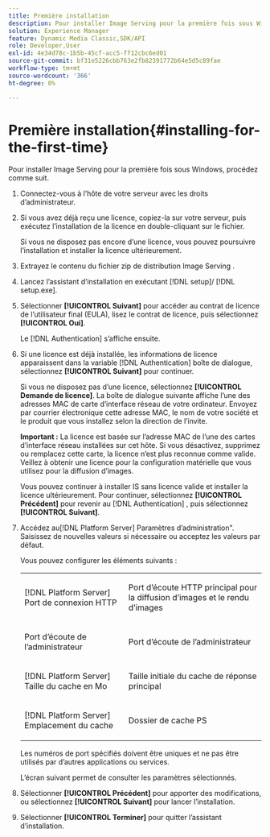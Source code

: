 ```yaml
---
title: Première installation
description: Pour installer Image Serving pour la première fois sous Windows, procédez comme suit.
solution: Experience Manager
feature: Dynamic Media Classic,SDK/API
role: Developer,User
exl-id: 4e34d78c-1b5b-45cf-acc5-ff12cbc6ed01
source-git-commit: bf31e5226cbb763e2fb82391772b64e5d5c89fae
workflow-type: tm+mt
source-wordcount: '366'
ht-degree: 0%

---
```


# Première installation{#installing-for-the-first-time}

Pour installer Image Serving pour la première fois sous Windows, procédez comme suit.

1. Connectez-vous à l’hôte de votre serveur avec les droits d’administrateur.
1. Si vous avez déjà reçu une licence, copiez-la sur votre serveur, puis exécutez l’installation de la licence en double-cliquant sur le fichier.

   Si vous ne disposez pas encore d’une licence, vous pouvez poursuivre l’installation et installer la licence ultérieurement.

1. Extrayez le contenu du fichier zip de distribution Image Serving .
1. Lancez l’assistant d’installation en exécutant [!DNL setup]/ [!DNL setup.exe].
1. Sélectionner **[!UICONTROL Suivant]** pour accéder au contrat de licence de l’utilisateur final (EULA), lisez le contrat de licence, puis sélectionnez **[!UICONTROL Oui]**.

   Le [!DNL Authentication] s’affiche ensuite.
1. Si une licence est déjà installée, les informations de licence apparaissent dans la variable [!DNL Authentication] boîte de dialogue, sélectionnez **[!UICONTROL Suivant]** pour continuer.

   Si vous ne disposez pas d’une licence, sélectionnez **[!UICONTROL Demande de licence]**. La boîte de dialogue suivante affiche l’une des adresses MAC de carte d’interface réseau de votre ordinateur. Envoyez par courrier électronique cette adresse MAC, le nom de votre société et le produit que vous installez selon la direction de l’invite.

   **Important :** La licence est basée sur l’adresse MAC de l’une des cartes d’interface réseau installées sur cet hôte. Si vous désactivez, supprimez ou remplacez cette carte, la licence n’est plus reconnue comme valide. Veillez à obtenir une licence pour la configuration matérielle que vous utilisez pour la diffusion d’images.

   Vous pouvez continuer à installer IS sans licence valide et installer la licence ultérieurement. Pour continuer, sélectionnez **[!UICONTROL Précédent]** pour revenir au [!DNL Authentication] , puis sélectionnez **[!UICONTROL Suivant]**.
1. Accédez au[!DNL Platform Server] Paramètres d’administration&quot;. Saisissez de nouvelles valeurs si nécessaire ou acceptez les valeurs par défaut.

   Vous pouvez configurer les éléments suivants :

   <table id="table_AA5D7674BBBE4AD4B373066AEF413FFD"> 
   <tbody> 
   <tr> 
      <td> <p> [!DNL Platform Server] Port de connexion HTTP </p> </td>
      <td> <p>Port d’écoute HTTP principal pour la diffusion d’images et le rendu d’images </p> </td>
   </tr> 
   <tr> 
      <td> <p> Port d’écoute de l’administrateur </p> </td>
      <td> <p>Port d’écoute de l’administrateur </p> </td>
   </tr> 
   <tr> 
      <td> <p> [!DNL Platform Server] Taille du cache en Mo </p> </td>
      <td> <p>Taille initiale du cache de réponse principal </p> </td>
   </tr>
   <tr> 
      <td> <p> [!DNL Platform Server] Emplacement du cache </p> </td>
      <td> <p>Dossier de cache PS </p> </td>
   </tr>
   </tbody>
   </table>

   Les numéros de port spécifiés doivent être uniques et ne pas être utilisés par d’autres applications ou services.

   L’écran suivant permet de consulter les paramètres sélectionnés.

1. Sélectionner **[!UICONTROL Précédent]** pour apporter des modifications, ou sélectionnez **[!UICONTROL Suivant]** pour lancer l’installation.

1. Sélectionner **[!UICONTROL Terminer]** pour quitter l’assistant d’installation.
